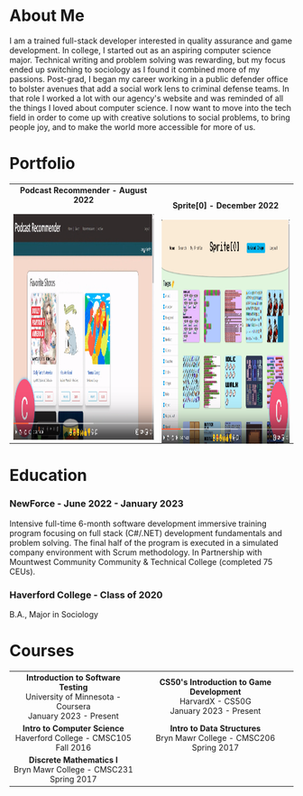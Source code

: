 # About Me

I am a trained full-stack developer interested in quality assurance and game development. In college, I started out as an aspiring computer science major. Technical writing and problem solving was rewarding, but my focus ended up switching to sociology as I found it combined more of my passions. Post-grad, I began my career working in a public defender office to bolster avenues that add a social work lens to criminal defense teams. In that role I worked a lot with our agency's website and was reminded of all the things I loved about computer science. I now want to move into the tech field in order to come up with creative solutions to social problems, to bring people joy, and to make the world more accessible for more of us.


# Portfolio

<!-- [<img src="./Podcast-Recommender-thumbnail.png" width="50%">](https://www.youtube.com/watch?v=1zLuU1YBDWY&ab_channel=CaraNetzer)

[<img src="./Sprite%5B0%5D-thumbnail.png" width="50%">](https://www.youtube.com/watch?v=fN48v7ZmaWk&ab_channel=CaraNetzer) -->

<div style="border-color:white; text-align:center;">
  <table>
    <tr>
      <td><div style="font-weight:bold;" align="center">Podcast Recommender - August 2022<br><br><a href="https://www.youtube.com/watch?v=1zLuU1YBDWY&ab_channel=CaraNetzer"><img style="height:400px;" src="./Podcast-Recommender-thumbnail.png" alt="podcast recomender project thumbnail" ></a></div></td>
      <td><div style="font-weight:bold; height:400px;" align="center">Sprite[0] - December 2022<br><br><a href="https://www.youtube.com/watch?v=fN48v7ZmaWk&ab_channel=CaraNetzer"><img style="height:400px;" src="./Sprite%5B0%5D-thumbnail.png" alt="sprite[0] project thumbnail" ></a></div></td>
    </tr>
  </table>
</div>



# Education

### NewForce - June 2022 - January 2023


Intensive full-time 6-month software development immersive training program focusing on full stack (C#/.NET) development fundamentals and problem solving. The final half of the program is executed in a simulated company environment with Scrum methodology. In Partnership with Mountwest Community Community & Technical College (completed 75 CEUs).



### Haverford College -  Class of 2020
B.A., Major in Sociology


# Courses

<div style="border-color:white; text-align:center;">
  <table>
    <tr>
      <td>
        <div style="font-weight: bold;">Introduction to Software Testing</div>
        <div style="text-align:center;">University of Minnesota - Coursera<br>January 2023 - Present</div>
      </td>
      <td>
        <div style="font-weight: bold;">CS50's Introduction to Game Development</div>
        <div style="text-align:center;">HarvardX - CS50G<br>January 2023 - Present</div>
      </td>
    </tr>
    <tr>
      <td>
        <div style="font-weight: bold;">Intro to Computer Science</div>
        <div style="text-align:center;">Haverford College - CMSC105<br>Fall 2016</div>
      </td>
      <td>
        <div style="font-weight: bold;">Intro to Data Structures</div>
        <div style="text-align:center;">Bryn Mawr College - CMSC206<br>Spring 2017</div>
      </td>
    <tr>
      <td>
        <div style="font-weight: bold;">Discrete Mathematics I</div>
        <div style="text-align:center;">Bryn Mawr College - CMSC231<br>Spring 2017</div>
      </td>
      <td></td>
    </tr>
  </table>
</div>